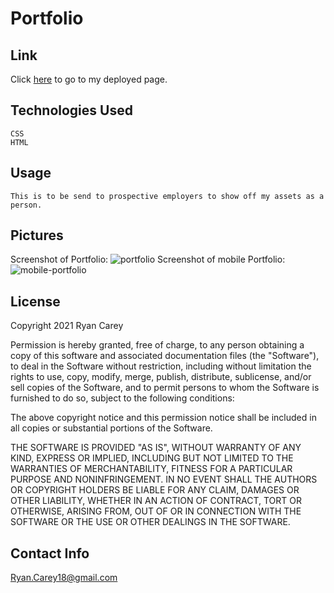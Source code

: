 # Portfolio

## Link

Click [here](https://ryancarey18.github.io/portfolio/) to go to my deployed page.

## Technologies Used

    CSS
    HTML

## Usage

    This is to be send to prospective employers to show off my assets as a person.

## Pictures

Screenshot of Portfolio:
![portfolio](https://user-images.githubusercontent.com/86500418/140625330-16c4baf5-e0eb-4644-a414-a88e9ac2b223.png)
Screenshot of mobile Portfolio:
![mobile-portfolio](https://user-images.githubusercontent.com/86500418/140625331-70dcde4f-48e9-4f3a-a7c0-b2ee156c8d82.png)

## License

Copyright 2021 Ryan Carey

Permission is hereby granted, free of charge, to any person obtaining a copy of this software and associated documentation files (the "Software"), to deal in the Software without restriction, including without limitation the rights to use, copy, modify, merge, publish, distribute, sublicense, and/or sell copies of the Software, and to permit persons to whom the Software is furnished to do so, subject to the following conditions:

The above copyright notice and this permission notice shall be included in all copies or substantial portions of the Software.

THE SOFTWARE IS PROVIDED "AS IS", WITHOUT WARRANTY OF ANY KIND, EXPRESS OR IMPLIED, INCLUDING BUT NOT LIMITED TO THE WARRANTIES OF MERCHANTABILITY, FITNESS FOR A PARTICULAR PURPOSE AND NONINFRINGEMENT. IN NO EVENT SHALL THE AUTHORS OR COPYRIGHT HOLDERS BE LIABLE FOR ANY CLAIM, DAMAGES OR OTHER LIABILITY, WHETHER IN AN ACTION OF CONTRACT, TORT OR OTHERWISE, ARISING FROM, OUT OF OR IN CONNECTION WITH THE SOFTWARE OR THE USE OR OTHER DEALINGS IN THE SOFTWARE.

## Contact Info

Ryan.Carey18@gmail.com
